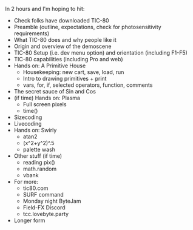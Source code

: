 In 2 hours and I'm hoping to hit:

- Check folks have downloaded TIC-80
- Preamble (outline, expectations, check for photosensitivity requirements)
- What TIC-80 does and why people like it
- Origin and overview of the demoscene
- TIC-80 Setup (i.e. dev menu option) and orientation (including F1-F5)
- TIC-80 capabilities (including Pro and web)
- Hands on: A Primitive House
    - Housekeeping: new cart, save, load, run
    - Intro to drawing primitives + print
    - vars, for, if, selected operators, function, comments
- The secret sauce of Sin and Cos
- (if time) Hands on: Plasma
    - Full screen pixels
    - time()
- Sizecoding
- Livecoding
- Hands on: Swirly
    - atan2
    - (x^2+y^2)^.5
    - palette wash
- Other stuff (if time)
    - reading pix()
    - math.random
    - vbank
- For more:
    - tic80.com
    - SURF command
    - Monday night ByteJam
    - Field-FX Discord
    - tcc.lovebyte.party
- Longer form